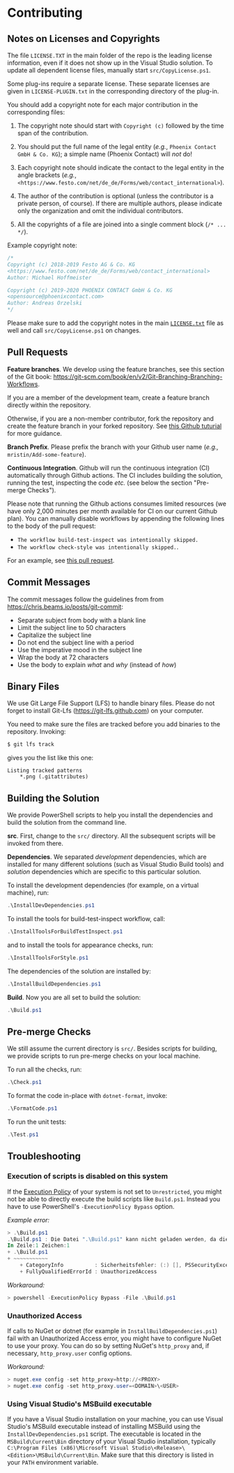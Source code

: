 # Contributing

## Notes on Licenses and Copyrights

The file `LICENSE.TXT` in the main folder of the repo is the leading license
information, even if it does not show up in the Visual Studio solution. To
update all dependent license files, manually start `src/CopyLicense.ps1`.

Some plug-ins require a separate license. These separate licenses are given
in `LICENSE-PLUGIN.txt` in the corresponding directory of the plug-in. 

You should add a copyright note for each major contribution in the corresponding
files:
1) The copyright note should start with `Copyright (c)` followed by the time 
   span of the contribution.
    
2) You should put the full name of the legal entity (*e.g.*, 
   `Phoenix Contact GmbH & Co. KG`); a simple name (Phoenix Contact) will *not* 
   do! 
3) Each copyright note should indicate the contact to the legal entity in the 
   angle brackets (*e.g.*, 
  `<https://www.festo.com/net/de_de/Forms/web/contact_international>`).
4) The author of the contribution is optional (unless the contributor is a 
   private person, of course). If there are multiple authors, please indicate 
   only the organization and omit the individual contributors.
5) All the copyrights of a file are joined into a single comment block 
   (`/* ... */`).

Example copyright note:
```cs
/*
Copyright (c) 2018-2019 Festo AG & Co. KG 
<https://www.festo.com/net/de_de/Forms/web/contact_international>             
Author: Michael Hoffmeister

Copyright (c) 2019-2020 PHOENIX CONTACT GmbH & Co. KG 
<opensource@phoenixcontact.com> 
Author: Andreas Orzelski
*/
``` 

Please make sure to add the copyright notes in the main [`LICENSE.txt`](
LICENSE.txt) file as well and call `src/CopyLicense.ps1` on changes.

## Pull Requests

**Feature branches**. We develop using the feature branches, see this section of the Git book:
https://git-scm.com/book/en/v2/Git-Branching-Branching-Workflows.

If you are a member of the development team, create a feature branch directly
within the repository.

Otherwise, if you are a non-member contributor, fork the repository and create
the feature branch in your forked repository. See [this Github tuturial](
https://help.github.com/en/github/collaborating-with-issues-and-pull-requests/creating-a-pull-request-from-a-fork
) for more guidance. 

**Branch Prefix**. Please prefix the branch with your Github user name 
(*e.g.,* `mristin/Add-some-feature`).

**Continuous Integration**. Github will run the continuous integration (CI) automatically through Github 
actions. The CI includes building the solution, running the test, inspecting
the code *etc.* (see below the section "Pre-merge Checks").

Please note that running the Github actions consumes limited resources (we have only 2,000 minutes
per month available for CI on our current Github plan). You can manually disable workflows
by appending the following lines to the body of the pull request:
* `The workflow build-test-inspect was intentionally skipped.`
* `The workflow check-style was intentionally skipped.`.

For an example, see [this pull request](
https://github.com/admin-shell-io/aasx-package-explorer/pull/94
).

## Commit Messages

The commit messages follow the guidelines from 
from https://chris.beams.io/posts/git-commit:
* Separate subject from body with a blank line
* Limit the subject line to 50 characters
* Capitalize the subject line
* Do not end the subject line with a period
* Use the imperative mood in the subject line
* Wrap the body at 72 characters
* Use the body to explain *what* and *why* (instead of *how*)

## Binary Files

We use Git Large File Support (LFS) to handle binary files. Please do not forget
to install Git-Lfs (https://git-lfs.github.com) on your computer.

You need to make sure the files are tracked before you add binaries to the 
repository. Invoking:
```bash
$ git lfs track
```
gives you the list like this one:
```
Listing tracked patterns
    *.png (.gitattributes)
```

## Building the Solution

We provide PowerShell scripts to help you install the dependencies and build 
the solution from the command line.

**src**. First, change to the `src/` directory. All the subsequent scripts will be 
invoked from there.

**Dependencies**. We separated *development* dependencies, which are installed for many different
solutions (such as Visual Studio Build tools) and *solution* dependencies
which are specific to this particular solution.

To install the development dependencies (for example, on a virtual machine), 
run:

```powershell
.\InstallDevDependencies.ps1
```

To install the tools for build-test-inspect workflow, call:

```powershell
.\InstallToolsForBuildTestInspect.ps1
```

and to install the tools for appearance checks, run:

```powershell
.\InstallToolsForStyle.ps1
```

The dependencies of the solution are installed by:

```powershell
.\InstallBuildDependencies.ps1
```

**Build**. Now you are all set to build the solution:

```powershell
.\Build.ps1
```

## Pre-merge Checks

We still assume the current directory is `src/`. Besides scripts for building,
we provide scripts to run pre-merge checks on your local machine.

To run all the checks, run:

```powershell
.\Check.ps1
```

To format the code in-place with `dotnet-format`, invoke:

```powershell
.\FormatCode.ps1
```

To run the unit tests:

```powershell
.\Test.ps1
```

## Troubleshooting

### Execution of scripts is disabled on this system

If the [Execution Policy][] of your system is not set to `Unrestricted`, you
might not be able to directly execute the build scripts like `Build.ps1`.
Instead you have to use PowerShell's `-ExecutionPolicy Bypass` option.

*Example error:*

```powershell
> .\Build.ps1
.\Build.ps1 : Die Datei ".\Build.ps1" kann nicht geladen werden, da die Ausführung von Skripts auf diesem System deaktiviert ist. Weitere Informationen finden Sie unter "about_Execution_Policies" (https:/go.microsoft.com/fwlink/?LinkID=135170).
In Zeile:1 Zeichen:1
+ .\Build.ps1
+ ~~~~~~~~~~~
    + CategoryInfo          : Sicherheitsfehler: (:) [], PSSecurityException
    + FullyQualifiedErrorId : UnauthorizedAccess
```

*Workaround:*

```powershell
> powershell -ExecutionPolicy Bypass -File .\Build.ps1
```

### Unauthorized Access

If calls to NuGet or dotnet (for example in `InstallBuildDependencies.ps1`)
fail with an Unauthorized Access error, you might have to configure NuGet to
use your proxy.  You can do so by setting NuGet's `http_proxy` and, if
necessary, `http_proxy.user` config options.

*Workaround:*

```powershell
> nuget.exe config -set http_proxy=http://<PROXY>
> nuget.exe config -set http_proxy.user=<DOMAIN>\<USER>
```

### Using Visual Studio's MSBuild executable

If you have a Visual Studio installation on your machine, you can use Visual
Studio's MSBuild executable instead of installing MSBuild using the
`InstallDevDependencies.ps1` script.  The executable is located in the
`MSBuild\Current\Bin` directory of your Visual Studio installation, typically
`C:\Program Files (x86)\Microsoft Visual
Studio\<Release>\<Edition>\MSBuild\Current\Bin`.  Make sure that this directory
is listed in your `PATH` environment variable.

[Execution Policy]: https://docs.microsoft.com/en-us/powershell/module/microsoft.powershell.core/about/about_execution_policies
